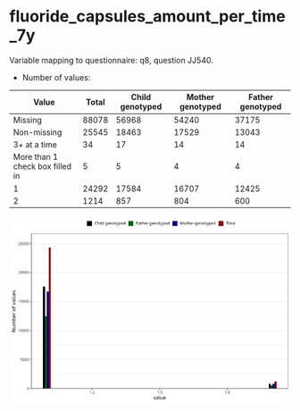 # fluoride_capsules_amount_per_time_7y
Variable mapping to questionnaire: q8, question JJ540.
- Number of values:

| Value | Total | Child genotyped | Mother genotyped | Father genotyped |
| ----- | ----- | --------------- | ---------------- | ---------------- |
| Missing | 88078 | 56968 | 54240 | 37175 |
| Non-missing | 25545 | 18463 | 17529 | 13043 |
| 3+ at a time | 34 | 17 | 14 |14 |
| More than 1 check box filled in | 5 | 5 | 4 |4 |
| 1 | 24292 | 17584 | 16707 | 12425 |
| 2 | 1214 | 857 | 804 | 600 |



![](fluoride_capsules_amount_per_time_7y_n.png)



